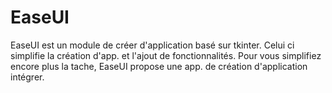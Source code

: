 # EaseUI

EaseUI est un module de créer d'application basé sur tkinter. Celui ci simplifie la création d'app. et l'ajout de fonctionnalités.
Pour vous simplifiez encore plus la tache, EaseUI propose une app. de création d'application intégrer.

